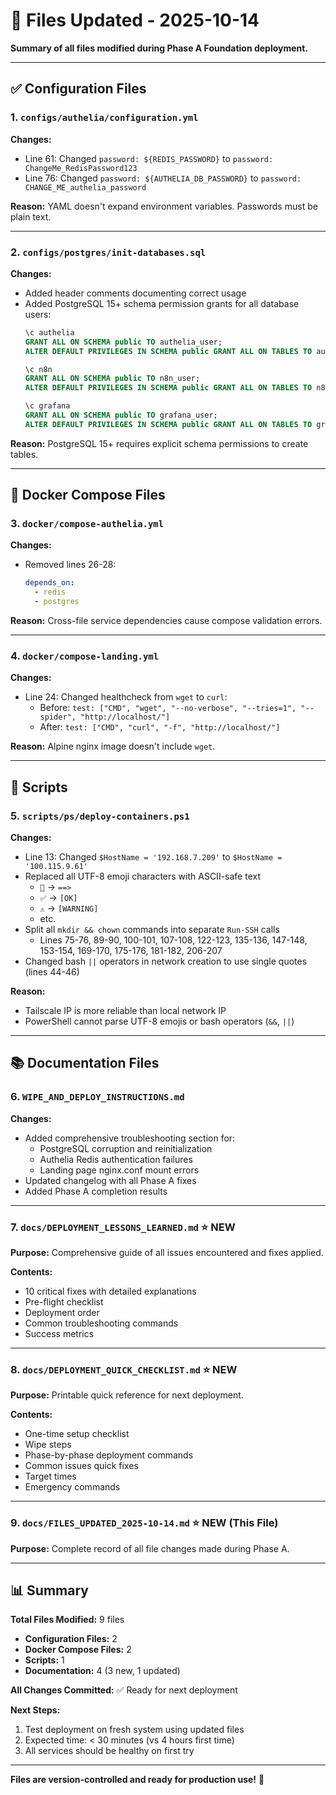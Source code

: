 # 📝 Files Updated - 2025-10-14

**Summary of all files modified during Phase A Foundation deployment.**

---

## ✅ Configuration Files

### 1. `configs/authelia/configuration.yml`
**Changes:**
- Line 61: Changed `password: ${REDIS_PASSWORD}` to `password: ChangeMe_RedisPassword123`
- Line 76: Changed `password: ${AUTHELIA_DB_PASSWORD}` to `password: CHANGE_ME_authelia_password`

**Reason:** YAML doesn't expand environment variables. Passwords must be plain text.

---

### 2. `configs/postgres/init-databases.sql`
**Changes:**
- Added header comments documenting correct usage
- Added PostgreSQL 15+ schema permission grants for all database users:
  ```sql
  \c authelia
  GRANT ALL ON SCHEMA public TO authelia_user;
  ALTER DEFAULT PRIVILEGES IN SCHEMA public GRANT ALL ON TABLES TO authelia_user;
  
  \c n8n
  GRANT ALL ON SCHEMA public TO n8n_user;
  ALTER DEFAULT PRIVILEGES IN SCHEMA public GRANT ALL ON TABLES TO n8n_user;
  
  \c grafana
  GRANT ALL ON SCHEMA public TO grafana_user;
  ALTER DEFAULT PRIVILEGES IN SCHEMA public GRANT ALL ON TABLES TO grafana_user;
  ```

**Reason:** PostgreSQL 15+ requires explicit schema permissions to create tables.

---

## 🐳 Docker Compose Files

### 3. `docker/compose-authelia.yml`
**Changes:**
- Removed lines 26-28:
  ```yaml
  depends_on:
    - redis
    - postgres
  ```

**Reason:** Cross-file service dependencies cause compose validation errors.

---

### 4. `docker/compose-landing.yml`
**Changes:**
- Line 24: Changed healthcheck from `wget` to `curl`:
  - Before: `test: ["CMD", "wget", "--no-verbose", "--tries=1", "--spider", "http://localhost/"]`
  - After: `test: ["CMD", "curl", "-f", "http://localhost/"]`

**Reason:** Alpine nginx image doesn't include `wget`.

---

## 📜 Scripts

### 5. `scripts/ps/deploy-containers.ps1`
**Changes:**
- Line 13: Changed `$HostName = '192.168.7.209'` to `$HostName = '100.115.9.61'`
- Replaced all UTF-8 emoji characters with ASCII-safe text
  - `🚀` → `==>`
  - `✅` → `[OK]`
  - `⚠️` → `[WARNING]`
  - etc.
- Split all `mkdir && chown` commands into separate `Run-SSH` calls
  - Lines 75-76, 89-90, 100-101, 107-108, 122-123, 135-136, 147-148, 153-154, 169-170, 175-176, 181-182, 206-207
- Changed bash `||` operators in network creation to use single quotes (lines 44-46)

**Reason:** 
- Tailscale IP is more reliable than local network IP
- PowerShell cannot parse UTF-8 emojis or bash operators (`&&`, `||`)

---

## 📚 Documentation Files

### 6. `WIPE_AND_DEPLOY_INSTRUCTIONS.md`
**Changes:**
- Added comprehensive troubleshooting section for:
  - PostgreSQL corruption and reinitialization
  - Authelia Redis authentication failures
  - Landing page nginx.conf mount errors
- Updated changelog with all Phase A fixes
- Added Phase A completion results

---

### 7. `docs/DEPLOYMENT_LESSONS_LEARNED.md` ⭐ NEW
**Purpose:** Comprehensive guide of all issues encountered and fixes applied.

**Contents:**
- 10 critical fixes with detailed explanations
- Pre-flight checklist
- Deployment order
- Common troubleshooting commands
- Success metrics

---

### 8. `docs/DEPLOYMENT_QUICK_CHECKLIST.md` ⭐ NEW
**Purpose:** Printable quick reference for next deployment.

**Contents:**
- One-time setup checklist
- Wipe steps
- Phase-by-phase deployment commands
- Common issues quick fixes
- Target times
- Emergency commands

---

### 9. `docs/FILES_UPDATED_2025-10-14.md` ⭐ NEW (This File)
**Purpose:** Complete record of all file changes made during Phase A.

---

## 📊 Summary

**Total Files Modified:** 9 files
- **Configuration Files:** 2
- **Docker Compose Files:** 2  
- **Scripts:** 1
- **Documentation:** 4 (3 new, 1 updated)

**All Changes Committed:** ✅ Ready for next deployment

**Next Steps:**
1. Test deployment on fresh system using updated files
2. Expected time: < 30 minutes (vs 4 hours first time)
3. All services should be healthy on first try

---

**Files are version-controlled and ready for production use!** 🎉

